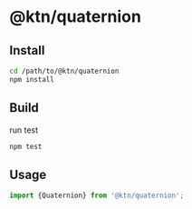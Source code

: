 # @ktn/quaternion

## Install

```bash
cd /path/to/@ktn/quaternion
npm install
```

## Build

run test

```bash
npm test
```

## Usage


```javascript
import {Quaternion} from '@ktn/quaternion';
```
